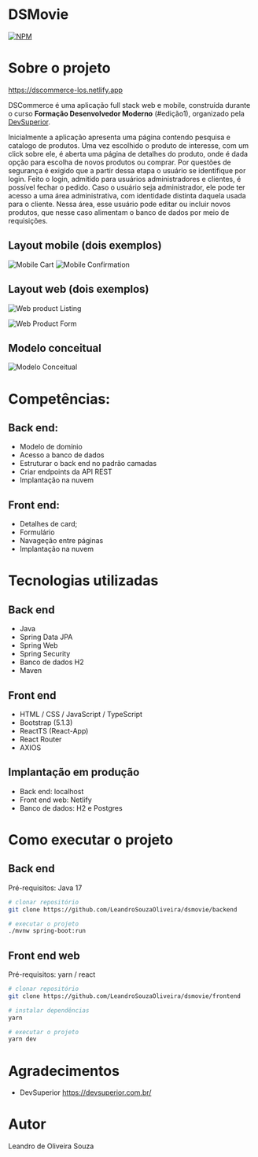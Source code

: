 # DSMovie
[![NPM](https://img.shields.io/npm/l/react)](https://github.com/LeandroSouzaOliveira/dscommerce-frontend-react/blob/main/LICENSE) 

# Sobre o projeto
https://dscommerce-los.netlify.app

DSCommerce é uma aplicação full stack web e mobile, construída durante o curso **Formação Desenvolvedor Moderno** (#edição1), organizado pela [DevSuperior](https://devsuperior.com "Site da DevSuperior").

Inicialmente a aplicação apresenta uma página contendo pesquisa e catalogo de produtos. Uma vez escolhido o produto de interesse, com um click sobre ele, é aberta uma página de detalhes do produto, onde é dada opção para escolha de novos produtos ou comprar. Por questões de segurança é exigido que a partir dessa etapa o usuário se identifique por login. Feito o login, admitido para usuários administradores e clientes, é possível fechar o pedido. Caso o usuário seja administrador, ele pode ter acesso a uma área administrativa, com identidade distinta daquela usada para o cliente. Nessa área, esse usuário pode editar ou incluir novos produtos, que nesse caso alimentam o banco de dados por meio de requisições.

## Layout mobile (dois exemplos)
![Mobile Cart](https://github.com/LeandroSouzaOliveira/assets/blob/main/dscommerce/Cart.png) ![Mobile Confirmation](https://github.com/LeandroSouzaOliveira/assets/blob/main/dscommerce/Confirmation.png)

## Layout web (dois exemplos)
![Web product Listing](https://github.com/LeandroSouzaOliveira/assets/blob/main/dscommerce/Product%20Listing.png)

![Web Product Form](https://github.com/LeandroSouzaOliveira/assets/blob/main/dscommerce/Product%20Form.png)

## Modelo conceitual
![Modelo Conceitual](https://github.com/LeandroSouzaOliveira/assets/blob/main/dscommerce/Conceptual%20Model.png)

# Competências:
## Back end:
- Modelo de domínio
- Acesso a banco de dados
- Estruturar o back end no padrão camadas
- Criar endpoints da API REST
- Implantação na nuvem

## Front end:
- Detalhes de card;
- Formulário
- Navageção entre páginas
- Implantação na nuvem

# Tecnologias utilizadas
## Back end
- Java
- Spring Data JPA
- Spring Web
- Spring Security
- Banco de dados H2
- Maven
## Front end
- HTML / CSS / JavaScript / TypeScript
- Bootstrap (5.1.3)
- ReactTS (React-App)
- React Router
- AXIOS

## Implantação em produção
- Back end: localhost
- Front end web: Netlify
- Banco de dados: H2 e Postgres

# Como executar o projeto

## Back end
Pré-requisitos: Java 17

```bash
# clonar repositório
git clone https://github.com/LeandroSouzaOliveira/dsmovie/backend

# executar o projeto
./mvnw spring-boot:run
```

## Front end web
Pré-requisitos: yarn / react

```bash
# clonar repositório
git clone https://github.com/LeandroSouzaOliveira/dsmovie/frontend

# instalar dependências
yarn

# executar o projeto
yarn dev
```

# Agradecimentos
- DevSuperior https://devsuperior.com.br/

# Autor

Leandro de Oliveira Souza

